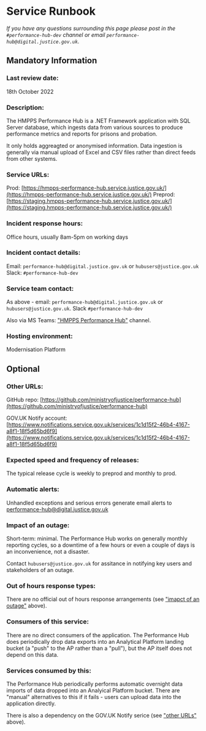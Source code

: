 # Service Runbook

<!-- This is a template that should be populated by the development team when moving to the modernisation platform, but also reviewed and kept up to date.
To ensure that people looking at your runbook can get the information they need quickly, your runbook should be short but clear. Throughout, only use acronyms if you’re confident that someone who has just been woken up at 3am would understand them. -->

_If you have any questions surrounding this page please post in the `#performance-hub-dev` channel or email `performance-hub@digital.justice.gov.uk`._

## Mandatory Information

### **Last review date:**

18th October 2022

### **Description:**

The HMPPS Performance Hub is a .NET Framework application with SQL Server database, which ingests data from various sources to produce performance metrics and reports for prisons and probation. 

It only holds aggreagted or anonymised information. Data ingestion is generally via manual upload of Excel and CSV files rather than direct feeds from other systems.

### **Service URLs:**

Prod: [https://hmpps-performance-hub.service.justice.gov.uk/](https://hmpps-performance-hub.service.justice.gov.uk/)
Preprod: [https://staging.hmpps-performance-hub.service.justice.gov.uk/](https://staging.hmpps-performance-hub.service.justice.gov.uk/)

### **Incident response hours:**

Office hours, usually 8am-5pm on working days

### **Incident contact details:**

Email: `performance-hub@digital.justice.gov.uk` or `hubusers@justice.gov.uk`
Slack: `#performance-hub-dev`

### **Service team contact:**

As above - email: `performance-hub@digital.justice.gov.uk` or `hubusers@justice.gov.uk`. Slack `#performance-hub-dev`

Also via MS Teams: ["HMPPS Performance Hub"](https://teams.microsoft.com/l/channel/19%3a47f17e662a8a4719acf0eb2ca6755577%40thread.tacv2/Hub%2520-%2520General%2520and%2520Administration?groupId=bc48488e-a80a-4e39-8363-033022d67111&tenantId=c6874728-71e6-41fe-a9e1-2e8c36776ad8) channel.

### **Hosting environment:**

Modernisation Platform


## Optional

### **Other URLs:**

GitHub repo: [https://github.com/ministryofjustice/performance-hub](https://github.com/ministryofjustice/performance-hub)

GOV.UK Notify account: [https://www.notifications.service.gov.uk/services/1c1d15f2-46b4-4167-a8f1-18f5d65bd6f9](https://www.notifications.service.gov.uk/services/1c1d15f2-46b4-4167-a8f1-18f5d65bd6f9)

### **Expected speed and frequency of releases:**

The typical release cycle is weekly to preprod and monthly to prod.

### **Automatic alerts:**

Unhandled exceptions and serious errors generate email alerts to performance-hub@digital.justice.gov.uk

### **Impact of an outage:**

Short-term: minimal. The Performance Hub works on generally monthly reporting cycles, so a downtime of a few hours or even a couple of days is an inconvenience, not a disaster. 

Contact `hubusers@justice.gov.uk` for assitance in notifying key users and stakeholders of an outage.

### **Out of hours response types:**

There are no official out of hours response arrangements (see ["imapct of an outage"](#impact-of-an-outage) above).

### **Consumers of this service:**

There are no direct consumers of the application. The Performance Hub does periodically drop data exports into an Analytical Platform landing bucket (a "push" to the AP rather than a "pull"), but the AP itself does not depend on this data.

### **Services consumed by this:**

The Performance Hub periodically performs automatic overnight data imports of data dropped into an Analyical Platform bucket. There are "manual" alternatives to this if it fails - users can upload data into the application directly.

There is also a dependency on the GOV.UK Notify serice (see ["other URLs"](#other-urls) above).

